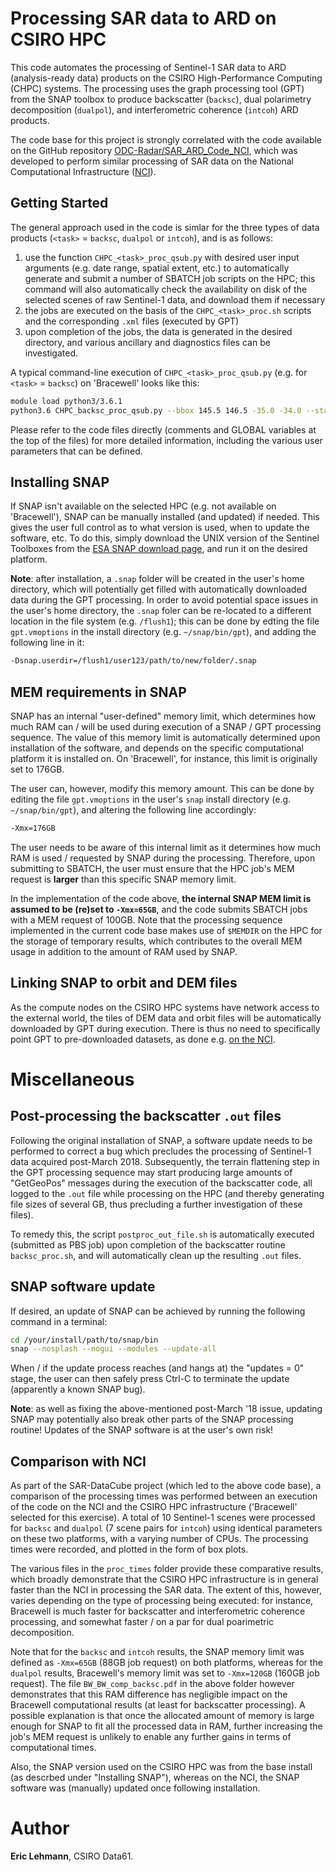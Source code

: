 
# Processing SAR data to ARD on CSIRO HPC

This code automates the processing of Sentinel-1 SAR data to ARD (analysis-ready data) products on the CSIRO High-Performance Computing (CHPC) systems. The processing uses the graph processing tool (GPT) from the SNAP toolbox to produce backscatter (`backsc`), dual polarimetry decomposition (`dualpol`), and interferometric coherence (`intcoh`) ARD products.

The code base for this project is strongly correlated with the code available on the GitHub repository [ODC-Radar/SAR_ARD_Code_NCI](https://github.com/opendatacube/radar/tree/master/SAR_ARD_code_NCI), which was developed to perform similar processing of SAR data on the National Computational Infrastructure ([NCI](http://nci.org.au/)).


## Getting Started

The general approach used in the code is simlar for the three types of data products (`<task>` = `backsc`, `dualpol` or `intcoh`), and is as follows:
1. use the function `CHPC_<task>_proc_qsub.py` with desired user input arguments (e.g. date range, spatial extent, etc.) to automatically generate and submit a number of SBATCH job scripts on the HPC; this command will also automatically check the availability on disk of the selected scenes of raw Sentinel-1 data, and download them if necessary
1. the jobs are executed on the basis of the `CHPC_<task>_proc.sh` scripts and the corresponding `.xml` files (executed by GPT)
1. upon completion of the jobs, the data is generated in the desired directory, and various ancillary and diagnostics files can be investigated.

A typical command-line execution of `CHPC_<task>_proc_qsub.py` (e.g. for `<task>` = `backsc`) on 'Bracewell' looks like this:

```bash
module load python3/3.6.1
python3.6 CHPC_backsc_proc_qsub.py --bbox 145.5 146.5 -35.0 -34.0 --startdate 2018-01-01 --enddate 2018-01-30 --jobs_basename /flush1/abc123/test_log/ --base_data_dir /flush1/abc123/test_input_scenes/ --base_save_dir /flush1/abc123/test_proc_output/ --gpt_exec ~/snap/bin/gpt
```

Please refer to the code files directly (comments and GLOBAL variables at the top of the files) for more detailed information, including the various user parameters that can be defined.


## Installing SNAP

If SNAP isn't available on the selected HPC (e.g. not available on 'Bracewell'), SNAP can be manually installed (and updated) if needed. This gives the user full control as to what version is used, when to update the software, etc. To do this, simply download the UNIX version of the Sentinel Toolboxes from the [ESA SNAP download page](https://step.esa.int/main/download/snap-download/), and run it on the desired platform.

**Note**: after installation, a `.snap` folder will be created in the user's home directory, which will potentially get filled with automatically downloaded data during the GPT processing. In order to avoid potential space issues in the user's home directory, the `.snap` foler can be re-located to a different location in the file system (e.g. `/flush1`); this can be done by edting the file `gpt.vmoptions` in the install directory (e.g. `~/snap/bin/gpt`), and adding the following line in it:

```bash
-Dsnap.userdir=/flush1/user123/path/to/new/folder/.snap
```

## MEM requirements in SNAP

SNAP has an internal "user-defined" memory limit, which determines how much RAM can / will be used during execution of a SNAP / GPT processing sequence. The value of this memory limit is automatically determined upon installation of the software, and depends on the specific computational platform it is installed on. On 'Bracewell', for instance, this limit is originally set to 176GB.

The user can, however, modify this memory amount. This can be done by editing the file `gpt.vmoptions` in the user's `snap` install directory (e.g. `~/snap/bin/gpt`), and altering the following line accordingly:

```bash
-Xmx=176GB
```

The user needs to be aware of this internal limit as it determines how much RAM is used / requested by SNAP during the processing. Therefore, upon submitting to SBATCH, the user must ensure that the HPC job's MEM request is **larger** than this specific SNAP memory limit. 

In the implementation of the code above, **the internal SNAP MEM limit is assumed to be (re)set to `-Xmx=65GB`**, and the code submits SBATCH jobs with a MEM request of 100GB. Note that the processing sequence implemented in the current code base makes use of `$MEMDIR` on the HPC for the storage of temporary results, which contributes to the overall MEM usage in addition to the amount of RAM used by SNAP.


## Linking SNAP to orbit and DEM files

As the compute nodes on the CSIRO HPC systems have network access to the external world, the tiles of DEM data and orbit files will be automatically downloaded by GPT during execution. There is thus no need to specifically point GPT to pre-downloaded datasets, as done e.g. [on the NCI](https://github.com/opendatacube/radar/tree/master/SAR_ARD_code).


# Miscellaneous

## Post-processing the backscatter `.out` files

Following the original installation of SNAP, a software update needs to be performed to correct a bug which precludes the processing of Sentinel-1 data acquired post-March 2018. Subsequently, the terrain flattening step in the GPT processing sequence may start producing large amounts of "GetGeoPos" messages during the execution of the backscatter code, all logged to the `.out` file while processing on the HPC (and thereby generating file sizes of several GB, thus precluding a further investigation of these files). 

To remedy this, the script `postproc_out_file.sh` is automatically executed (submitted as PBS job) upon completion of the backscatter routine `backsc_proc.sh`, and will automatically clean up the resulting `.out` files.

## SNAP software update

If desired, an update of SNAP can be achieved by running the following command in a terminal:

```bash
cd /your/install/path/to/snap/bin
snap --nosplash --nogui --modules --update-all
```

When / if the update process reaches (and hangs at) the "updates = 0" stage, the user can then safely press Ctrl-C to terminate the update (apparently a known SNAP bug). 

**Note**: as well as fixing the above-mentioned post-March '18 issue, updating SNAP may potentially also break other parts of the SNAP processing routine! Updates of the SNAP software is at the user's own risk!

## Comparison with NCI

As part of the SAR-DataCube project (which led to the above code base), a comparison of the processing times was performed between an execution of the code on the NCI and the CSIRO HPC infrastructure ('Bracewell' selected for this exercise). A total of 10 Sentinel-1 scenes were processed for `backsc` and `dualpol` (7 scene pairs for `intcoh`) using identical parameters on these two platforms, with a varying number of CPUs. The processing times were recorded, and plotted in the form of box plots.

The various files in the `proc_times` folder provide these comparative results, which broadly demonstrate that the CSIRO HPC infrastructure is in general faster than the NCI in processing the SAR data. The extent of this, however, varies depending on the type of processing being executed: for instance, Bracewell is much faster for backscatter and interferometric coherence processing, and somewhat faster / on a par for dual poarimetric decomposition.

Note that for the `backsc` and `intcoh` results, the SNAP memory limit was defined as `-Xmx=65GB` (88GB job request) on both platforms, whereas for the `dualpol` results, Bracewell's memory limit was set to `-Xmx=120GB` (160GB job request). The file `BW_BW_comp_backsc.pdf` in the above folder however demonstrates that this RAM difference has negligible impact on the Bracewell computational results (at least for backscatter processing). A possible explanation is that once the allocated amount of memory is large enough for SNAP to fit all the processed data in RAM, further increasing the job's MEM request is unlikely to enable any further gains in terms of computational times.

Also, the SNAP version used on the CSIRO HPC was from the base install (as descrbed under "Installing SNAP"), whereas on the NCI, the SNAP software was (manually) updated once following installation.


# Author
**Eric Lehmann**, CSIRO Data61.

